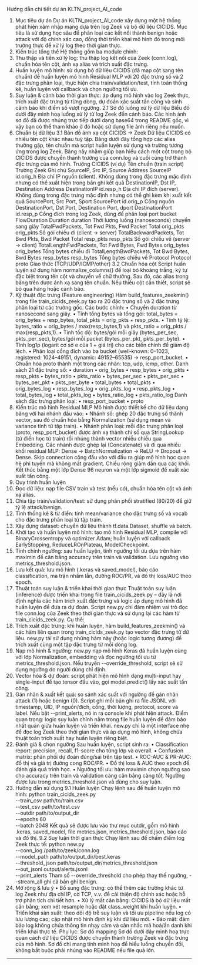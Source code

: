 Hướng dẫn chi tiết dự án KLTN_project_AI_code
1. Mục tiêu dự án
Dự án KLTN_project_AI_code xây dựng một hệ thống phát hiện xâm nhập mạng dựa trên log Zeek và bộ dữ liệu CICIDS. Mục tiêu là sử dụng học sâu để phân loại các kết nối thành benign hoặc attack với độ chính xác cao, đồng thời triển khai mô hình đó trong môi trường thực để xử lý log theo thời gian thực.
2. Kiến trúc tổng thể
Hệ thống gồm ba module chính:
1.	Thu thập và tiền xử lý log: thu thập log kết nối của Zeek (conn.log), chuẩn hóa tên cột, ánh xạ alias và trích xuất đặc trưng.
2.	Huấn luyện mô hình: sử dụng bộ dữ liệu CICIDS (đã map cột sang tên chuẩn) để huấn luyện mô hình Residual MLP với 20 đặc trưng số và 2 đặc trưng phân loại, thực hiện chia train/validation/test, tính toán thống kê, huấn luyện với callback và chọn ngưỡng tối ưu.
3.	Suy luận & cảnh báo thời gian thực: áp dụng mô hình vào log Zeek thực, trích xuất đặc trưng từ từng dòng, dự đoán xác suất tấn công và sinh cảnh báo khi điểm số vượt ngưỡng.
2.1 Sơ đồ luồng xử lý dữ liệu
Biểu đồ dưới đây minh hoạ luồng xử lý từ log Zeek đến cảnh báo. Các hình ảnh sơ đồ đã được nhúng trực tiếp dưới dạng base64 trong README gốc, vì vậy bạn có thể tham khảo ở đó hoặc sử dụng file ảnh riêng nếu muốn.
3. Chuẩn bị dữ liệu
3.1 Bản đồ ánh xạ cột CICIDS → Zeek
Dữ liệu CICIDS có nhiều tên cột khác nhau tuỳ tập. Bảng dưới đây tổng hợp các alias thường gặp, tên chuẩn mà script huấn luyện sử dụng và trường tương ứng trong log Zeek. Bảng này nhằm giúp bạn hiểu cách một cột trong bộ CICIDS được chuyển thành trường của conn.log và cuối cùng trở thành đặc trưng của mô hình.
Trường CICIDS (ví dụ)	Tên chuẩn (train script)	Trường Zeek	Ghi chú
SourceIP, Src IP, Source Address	SourceIP	id.orig_h	Địa chỉ IP nguồn (client). Không dùng trong đặc trưng mặc định nhưng có thể xuất hiện trong bản ghi kết quả
DestinationIP, Dst IP, Destination Address	DestinationIP	id.resp_h	Địa chỉ IP đích (server). Không dùng trong đặc trưng mặc định nhưng có thể ghi kèm khi xuất kết quả
SourcePort, Src Port, Sport	SourcePort	id.orig_p	Cổng nguồn
DestinationPort, Dst Port, Destination Port, dport	DestinationPort	id.resp_p	Cổng đích trong log Zeek, dùng để phân loại port bucket
FlowDuration	Duration	duration	Thời lượng luồng (nanoseconds) chuyển sang giây
TotalFwdPackets, Tot Fwd Pkts, Fwd Packet Total	orig_pkts	orig_pkts	Số gói chiều đi (client → server)
TotalBackwardPackets, Tot Bwd Pkts, Bwd Packet Total	resp_pkts	resp_pkts	Số gói chiều về (server → client)
TotalLengthFwdPackets, Tot Fwd Bytes, Fwd Bytes	orig_bytes	orig_bytes	Tổng bytes chiều đi
TotalLengthBwdPackets, Tot Bwd Bytes, Bwd Bytes	resp_bytes	resp_bytes	Tổng bytes chiều về
Protocol	Protocol	proto	Giao thức (TCP/UDP/ICMP/other)
3.2 Chuẩn hóa cột
Script huấn luyện sử dụng hàm normalize_columns() để loại bỏ khoảng trắng, ký tự đặc biệt trong tên cột và chuyển về chữ thường. Sau đó, các alias trong bảng trên được ánh xạ sang tên chuẩn. Nếu thiếu cột cần thiết, script sẽ bỏ qua hàng hoặc cảnh báo.
4. Kỹ thuật đặc trưng (Feature engineering)
Hàm build_features_zeekmin() trong file train_cicids_zeek.py tạo ra 20 đặc trưng số và 2 đặc trưng phân loại từ các trường gốc. Các bước chính:
•	Chuyển duration từ nanosecond sang giây.
•	Tính tổng bytes và tổng gói: total_bytes = orig_bytes + resp_bytes, total_pkts = orig_pkts + resp_pkts.
•	Tính tỷ lệ: bytes_ratio = orig_bytes / max(resp_bytes,1) và pkts_ratio = orig_pkts / max(resp_pkts,1).
•	Tính tốc độ: bytes/gói mỗi giây (bytes_per_sec, pkts_per_sec), bytes/gói mỗi packet (bytes_per_pkt, pkts_per_byte).
•	Tính log1p (logarit cơ sở e của 1 + giá trị) cho các biến chính để giảm độ lệch.
•	Phân loại cổng đích vào ba bucket (well‑known: 0–1023, registered: 1024–49151, dynamic: 49152–65535) → resp_port_bucket.
•	Chuẩn hóa proto thành một trong các nhãn: tcp, udp, icmp, other.
Danh sách 21 đặc trưng số:
•	duration
•	orig_bytes
•	resp_bytes
•	orig_pkts
•	resp_pkts
•	bytes_ratio
•	pkts_ratio
•	bytes_per_sec
•	pkts_per_sec
•	bytes_per_pkt
•	pkts_per_byte
•	total_bytes
•	total_pkts
•	orig_bytes_log
•	resp_bytes_log
•	orig_pkts_log
•	resp_pkts_log
•	total_bytes_log
•	total_pkts_log
•	bytes_ratio_log
•	pkts_ratio_log
Danh sách đặc trưng phân loại:
•	resp_port_bucket
•	proto
5. Kiến trúc mô hình Residual MLP
Mô hình được thiết kế cho dữ liệu dạng bảng với hai nhánh đầu vào:
•	Nhánh số: ghép 20 đặc trưng số thành vector, sau đó chuẩn hóa bằng Normalization (sử dụng mean và variance tính từ tập train).
•	Nhánh phân loại: mỗi đặc trưng phân loại (proto, resp_port_bucket) được ánh xạ thành chỉ số qua StringLookup (từ điển học từ train) rồi nhúng thành vector nhiều chiều qua Embedding.
Các nhánh được ghép lại (Concatenate) và đi qua nhiều khối residual MLP: Dense → BatchNormalization → ReLU → Dropout → Dense. Skip connection cộng đầu vào với đầu ra giúp mô hình học quan hệ phi tuyến mà không mất gradient. Chiều rộng giảm dần qua các khối. Kết thúc bằng một lớp Dense 96 neuron và một lớp sigmoid để xuất xác suất tấn công.
6. Quy trình huấn luyện
1.	Đọc dữ liệu: nạp file CSV train và test (nếu có), chuẩn hóa tên cột và ánh xạ alias.
2.	Chia tập train/validation/test: sử dụng phân phối stratified (80/20) để giữ tỷ lệ attack/benign.
3.	Tính thống kê & từ điển: tính mean/variance cho đặc trưng số và vocab cho đặc trưng phân loại từ tập train.
4.	Xây dựng dataset: chuyển dữ liệu thành tf.data.Dataset, shuffle và batch.
5.	Khởi tạo và huấn luyện mô hình: tạo mô hình Residual MLP, compile với BinaryCrossentropy và optimizer Adam; huấn luyện với callback EarlyStopping, ReduceLROnPlateau, ModelCheckpoint.
6.	Tinh chỉnh ngưỡng: sau huấn luyện, tính ngưỡng tối ưu dựa trên hàm maximin để cân bằng accuracy trên train và validation. Lưu ngưỡng vào metrics_threshold.json.
7.	Lưu kết quả: lưu mô hình (.keras và saved_model), báo cáo classification, ma trận nhầm lẫn, đường ROC/PR, và đồ thị loss/AUC theo epoch.
7. Thuật toán suy luận & triển khai thời gian thực
Thuật toán suy luận (inference) được triển khai trong file train_cicids_zeek.py – đây là nơi định nghĩa các hàm trích xuất đặc trưng và logic áp dụng mô hình đã huấn luyện để đưa ra dự đoán. Script new.py chỉ đảm nhiệm vai trò đọc file conn.log của Zeek theo thời gian thực và sử dụng lại các hàm từ train_cicids_zeek.py. Cụ thể:
1.	Trích xuất đặc trưng: khi huấn luyện, hàm build_features_zeekmin() và các hàm liên quan trong train_cicids_zeek.py tạo vector đặc trưng từ dữ liệu. new.py tái sử dụng những hàm này (hoặc logic tương đương) để trích xuất cùng một tập đặc trưng từ mỗi dòng log.
2.	Nạp mô hình & ngưỡng: new.py nạp mô hình Keras đã huấn luyện cùng với lớp Normalization, embedding và đọc ngưỡng tối ưu từ metrics_threshold.json. Nếu truyền --override_threshold, script sẽ sử dụng ngưỡng do người dùng chỉ định.
3.	Vector hóa & dự đoán: script phát hiện mô hình dạng multi-input hay single-input để tạo tensor đầu vào, gọi model.predict() lấy xác suất tấn công.
4.	Gán nhãn & xuất kết quả: so sánh xác suất với ngưỡng để gán nhãn attack (1) hoặc benign (0). Script ghi mỗi bản ghi ra file JSONL với timestamp, UID, IP nguồn/đích, cổng, thời lượng, protocol, score và label. Nếu bật --print_alerts, nó in ra console khi phát hiện attack.
Điểm quan trọng: logic suy luận chính nằm trong file huấn luyện để đảm bảo nhất quán giữa huấn luyện và triển khai. new.py chỉ là một interface nhẹ để đọc log Zeek theo thời gian thực và áp dụng mô hình, không chứa thuật toán trích xuất hay huấn luyện riêng biệt.
8. Đánh giá & chọn ngưỡng
Sau huấn luyện, script sinh ra:
•	Classification report: precision, recall, f1-score cho từng lớp và overall.
•	Confusion matrix: phân phối dự đoán đúng/sai trên tập test.
•	ROC-AUC & PR-AUC: đồ thị và giá trị đường cong ROC/PR.
•	Đồ thị loss & AUC theo epoch để đánh giá quá trình học.
•	Ngưỡng tối ưu: hàm maximin chọn ngưỡng sao cho accuracy trên train và validation càng cân bằng càng tốt. Ngưỡng được lưu trong metrics_threshold.json và dùng cho suy luận.
9. Hướng dẫn sử dụng
9.1 Huấn luyện
Chạy lệnh sau để huấn luyện mô hình:
python train_cicids_zeek.py \
  --train_csv path/to/train.csv \
  --test_csv path/to/test.csv \
  --outdir path/to/output_dir \
  --epochs 60 \
  --batch 2048
Kết quả sẽ được lưu vào thư mục outdir, gồm mô hình .keras, saved_model, file metrics.json, metrics_threshold.json, báo cáo và đồ thị.
9.2 Suy luận thời gian thực
Chạy lệnh sau để chấm điểm log Zeek thực tế:
python new.py \
  --conn_log /path/to/zeek/conn.log \
  --model_path path/to/output_dir/best.keras \
  --threshold_json path/to/output_dir/metrics_threshold.json \
  --out_jsonl output/alerts.jsonl \
  --print_alerts
Tham số --override_threshold cho phép thay thế ngưỡng, --stream_all ghi cả bản ghi benign.
10. Mở rộng & lưu ý
•	Bổ sung đặc trưng: có thể thêm các trường khác từ log Zeek như địa chỉ IP, cờ TCP, v.v. để cải thiện độ chính xác hoặc hỗ trợ phân tích chi tiết hơn.
•	Xử lý mất cân bằng: CICIDS là bộ dữ liệu mất cân bằng; xem xét resample hoặc đặt class_weight khi huấn luyện.
•	Triển khai sản xuất: theo dõi độ trễ suy luận và tối ưu pipeline nếu log có lưu lượng cao; cập nhật mô hình định kỳ khi dữ liệu mới.
•	Bảo mật: đảm bảo log không chứa thông tin nhạy cảm và cân nhắc mã hoá/ẩn danh khi triển khai thực tế.
Phụ lục: Sơ đồ mapping
Sơ đồ dưới đây minh hoạ trực quan cách dữ liệu CICIDS được chuyển thành trường Zeek và đặc trưng của mô hình. Sơ đồ chỉ mang tính minh hoạ để hiểu luồng chuyển đổi, không bắt buộc phải nhúng vào README nếu file quá lớn.
 

________________________________________
